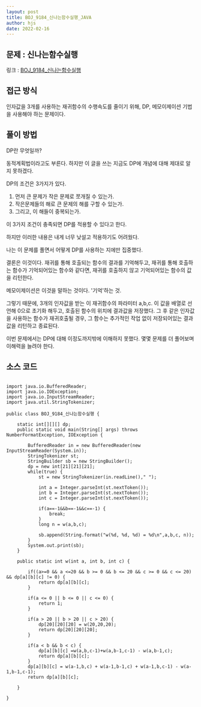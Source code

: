 ```yaml
---
layout: post
title: BOJ_9184_신나는함수실행_JAVA
author: hjs
date: 2022-02-16
---
```


## 문제 : 신나는함수실행

링크 : [BOJ_9184_신나는함수실행](https://www.acmicpc.net/problem/9184)


## 접근 방식

인자값을 3개를 사용하는 재귀함수의 수행속도를 줄이기 위해, DP, 메모이제이션 기법을 사용해야 하는 문제이다.

## 풀이 방법

DP란 무엇일까?

동적계획법이라고도 부른다. 하지만 이 글을 쓰는 지금도 DP에 개념에 대해 제대로 알지 못하겠다.

DP의 조건은 3가지가 있다.

1. 먼저 큰 문제가 작은 문제로 쪼개질 수 있는가.
2. 작은문제들의 해로 큰 문제의 해를 구할 수 있는가.
3. 그리고, 이 해들이 중복되는가.

이 3가지 조건이 충족되면 DP를 적용할 수 있다고 한다.

하지만 이러한 내용은 내게 너무 낮설고 적용하기도 어려웠다.

나는 이 문제를 풀면서 어떻게 DP를 사용하는 지에만 집중했다.

결론은 이것이다. 재귀를 통해 호출되는 함수의 결과를 기억해두고, 재귀를 통해 호출하는 함수가 기억되어있는 함수와 같다면, 재귀를 호출하지 않고 기억되어있는 함수의 값을 리턴한다.

메모이제이션은 이것을 말하는 것이다. '기억'하는 것.

그렇기 때문에, 3개의 인자값을 받는 이 재귀함수의 파라미터 a,b,c. 이 값을 배열로 선언해 0으로 초기화 해두고, 호출된 함수의 위치에 결과값을 저장했다. 그 후 같은 인자값을 사용하는 함수가 재귀호출될 경우, 그 함수는 추가적인 작업 없이 저장되어있는 결과값을 리턴하고 종료된다.

이번 문제에서는 DP에 대해 이정도까지밖에 이해하지 못했다. 몇몇 문제를 더 풀어보며 이해력을 늘려야 한다.

## 소스 코드

~~~

import java.io.BufferedReader;
import java.io.IOException;
import java.io.InputStreamReader;
import java.util.StringTokenizer;

public class BOJ_9184_신나는함수실행 {

	static int[][][] dp;
	public static void main(String[] args) throws NumberFormatException, IOException {

		BufferedReader in = new BufferedReader(new InputStreamReader(System.in));
		StringTokenizer st;
		StringBuilder sb = new StringBuilder();
		dp = new int[21][21][21];
		while(true) {
			st = new StringTokenizer(in.readLine()," ");

			int a = Integer.parseInt(st.nextToken());
			int b = Integer.parseInt(st.nextToken());
			int c = Integer.parseInt(st.nextToken());

			if(a==-1&&b==-1&&c==-1) {
				break;
			}
			long n = w(a,b,c);

			sb.append(String.format("w(%d, %d, %d) = %d\n",a,b,c, n));
		}
		System.out.print(sb);
	}

	public static int w(int a, int b, int c) {

		if((a>=0 && a <=20 && b >= 0 && b <= 20 && c >= 0 && c <= 20) && dp[a][b][c] != 0) {
			return dp[a][b][c];
		}

		if(a <= 0 || b <= 0 || c <= 0) {
			return 1;
		}

		if(a > 20 || b > 20 || c > 20) {
			dp[20][20][20] = w(20,20,20);
			return dp[20][20][20];
		}

		if(a < b && b < c) {
			dp[a][b][c] =w(a,b,c-1)+w(a,b-1,c-1) - w(a,b-1,c);
			return dp[a][b][c];
		}
		dp[a][b][c] = w(a-1,b,c) + w(a-1,b-1,c) + w(a-1,b,c-1) - w(a-1,b-1,c-1);
		return dp[a][b][c];

	}

}

~~~
